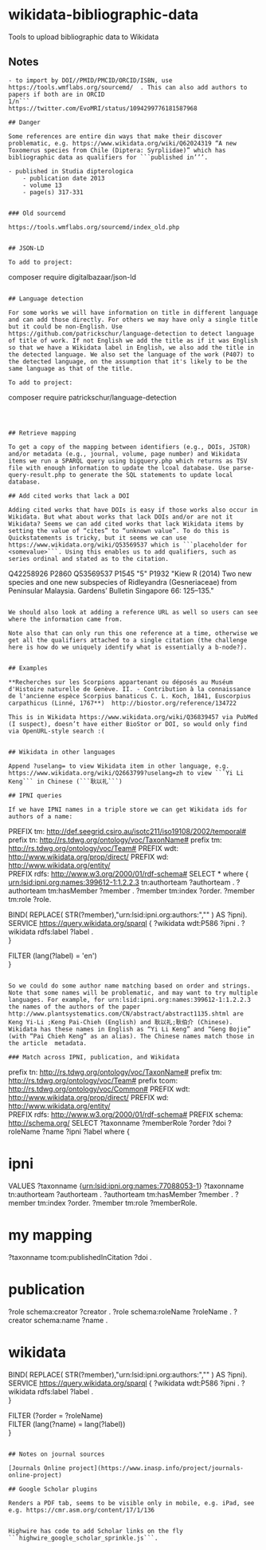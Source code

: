 # wikidata-bibliographic-data
Tools to upload bibliographic data to Wikidata

## Notes

```Not sure what you don't know here, so some basic pointers first:
- to import by DOI//PMID/PMCID/ORCID/ISBN, use https://tools.wmflabs.org/sourcemd/  . This can also add authors to papers if both are in ORCID
1/n```
https://twitter.com/EvoMRI/status/1094299776181587968

## Danger

Some references are entire din ways that make their discover problematic, e.g. https://www.wikidata.org/wiki/Q62024319 “A new Toxomerus species from Chile (Diptera: Syrpliidae)” which has bibliographic data as qualifiers for ```published in’’’.

- published in Studia dipterologica
	- publication date 2013
	- volume 13
	- page(s) 317-331


### Old sourcemd

https://tools.wmflabs.org/sourcemd/index_old.php


## JSON-LD

To add to project:
```
composer require digitalbazaar/json-ld
```

## Language detection

For some works we will have information on title in different language and can add those directly. For others we may have only a single title but it could be non-English. Use https://github.com/patrickschur/language-detection to detect language of title of work. If not English we add the title as if it was English so that we have a Wikidata label in English, we also add the title in the detected language. We also set the language of the work (P407) to the detected language, on the assumption that it's likely to be the same language as that of the title.

To add to project:
```
composer require patrickschur/language-detection
```



## Retrieve mapping

To get a copy of the mapping between identifiers (e.g., DOIs, JSTOR) and/or metadata (e.g., journal, volume, page number) and Wikidata items we run a SPARQL query using bigquery.php which returns as TSV file with enough information to update the lcoal database. Use parse-query-result.php to generate the SQL statements to update local database.

## Add cited works that lack a DOI

Adding cited works that have DOIs is easy if those works also occur in Wikidata. But what about works that lack DOIs and/or are not it Wikidata? Seems we can add cited works that lack Wikidata items by setting the value of “cites” to “unknown value”. To do this is Quickstatements is tricky, but it seems we can use https://www.wikidata.org/wiki/Q53569537 which is ```placeholder for <somevalue>```. Using this enables us to add qualifiers, such as series ordinal and stated as to the citation. 

```
Q42258926	P2860	Q53569537	P1545	"5"	P1932	"Kiew R (2014) Two new species and one new subspecies of Ridleyandra (Gesneriaceae) from Peninsular Malaysia. Gardens’ Bulletin Singapore 66: 125–135."
```

We should also look at adding a reference URL as well so users can see where the information came from.

Note also that can only run this one reference at a time, otherwise we get all the qualifiers attached to a single citation (the challenge here is how do we uniquely identify what is essentially a b-node?).


## Examples

**Recherches sur les Scorpions appartenant ou déposés au Muséum d'Histoire naturelle de Genève. II. - Contribution à la connaissance de l'ancienne espèce Scorpius banaticus C. L. Koch, 1841, Euscorpius carpathicus (Linné, 1767**)  http://biostor.org/reference/134722

This is in Wikidata https://www.wikidata.org/wiki/Q36839457 via PubMed (I suspect), doesn’t have either BioStor or DOI, so would only find via OpenURL-style search :(


## Wikidata in other languages

Append ?uselang= to view Wikidata item in other language, e.g. https://www.wikidata.org/wiki/Q2663799?uselang=zh to view ```Yi Li Keng``` in Chinese (```耿以礼```)

## IPNI queries

If we have IPNI names in a triple store we can get Wikidata ids for authors of a name:

```
PREFIX tm: <http://def.seegrid.csiro.au/isotc211/iso19108/2002/temporal#>
prefix tn: <http://rs.tdwg.org/ontology/voc/TaxonName#>
prefix tm: <http://rs.tdwg.org/ontology/voc/Team#>
PREFIX wdt: <http://www.wikidata.org/prop/direct/>
PREFIX wd: <http://www.wikidata.org/entity/>	
PREFIX rdfs: <http://www.w3.org/2000/01/rdf-schema#>
SELECT * 
where
{
   <urn:lsid:ipni.org:names:399612-1:1.2.2.3> tn:authorteam ?authorteam  .
   ?authorteam tm:hasMember ?member .
   ?member tm:index ?order.
   ?member tm:role ?role.
   
   BIND( REPLACE( STR(?member),"urn:lsid:ipni.org:authors:","" ) AS ?ipni). 
   SERVICE <https://query.wikidata.org/sparql> 
   {
    ?wikidata wdt:P586 ?ipni .
    ?wikidata rdfs:label ?label .   
   }
  
   FILTER (lang(?label) = 'en')   
}
```

So we could do some author name matching based on order and strings. Note that some names will be problematic, and may want to try multiple languages. For example, for urn:lsid:ipni.org:names:399612-1:1.2.2.3 the names of the authors of the paper http://www.plantsystematics.com/CN/abstract/abstract1135.shtml are Keng Yi-Li ;Keng Pai-Chieh (English) and 耿以礼;耿伯介 (Chinese). Wikidata has these names in English as “Yi Li Keng” and “Geng Bojie” (with “Pai Chieh Keng” as an alias). The Chinese names match those in the article  metadata.

### Match across IPNI, publication, and Wikidata

```
prefix tn: <http://rs.tdwg.org/ontology/voc/TaxonName#>
prefix tm: <http://rs.tdwg.org/ontology/voc/Team#>
prefix tcom: <http://rs.tdwg.org/ontology/voc/Common#>
PREFIX wdt: <http://www.wikidata.org/prop/direct/>
PREFIX wd: <http://www.wikidata.org/entity/>	
PREFIX rdfs: <http://www.w3.org/2000/01/rdf-schema#>
PREFIX schema: <http://schema.org/>
SELECT ?taxonname ?memberRole ?order ?doi ?roleName ?name ?ipni ?label
where
{
  # ipni
   VALUES ?taxonname {<urn:lsid:ipni.org:names:77088053-1>}
   ?taxonname tn:authorteam ?authorteam  .
   ?authorteam tm:hasMember ?member .
   ?member tm:index ?order.
   ?member tm:role ?memberRole.
  
   # my mapping
   ?taxonname tcom:publishedInCitation ?doi .
  
   # publication
   ?role schema:creator ?creator .
   ?role schema:roleName ?roleName .
   ?creator schema:name ?name .
  
   # wikidata
   BIND( REPLACE( STR(?member),"urn:lsid:ipni.org:authors:","" ) AS ?ipni). 
   SERVICE <https://query.wikidata.org/sparql> 
   {
    ?wikidata wdt:P586 ?ipni .
    ?wikidata rdfs:label ?label .   
   }
  
   FILTER (?order = ?roleName)  
   FILTER (lang(?name) = lang(?label))   
}
```

## Notes on journal sources

[Journals Online project](https://www.inasp.info/project/journals-online-project)

## Google Scholar plugins

Renders a PDF tab, seems to be visible only in mobile, e.g. iPad, see e.g. https://cmr.asm.org/content/17/1/136

```
<script type="text/javascript" async="async" src="https://scholar.google.com/scholar_js/casa.js"></script>
```

Highwire has code to add Scholar links on the fly ```highwire_google_scholar_sprinkle.js```.